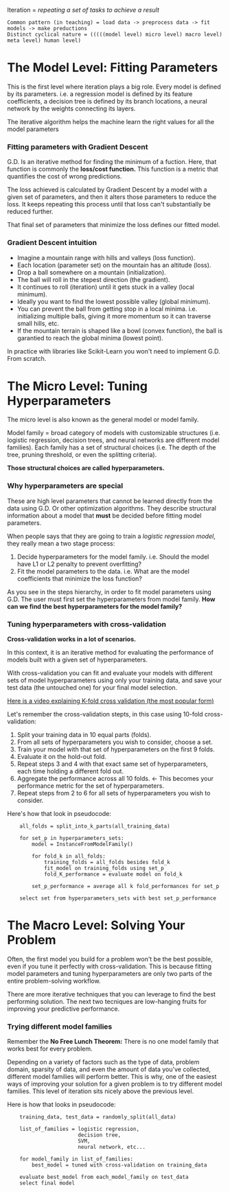 Iteration = *repeating a set of tasks to achieve a result*

    Common pattern (in teaching) = load data -> preprocess data -> fit models -> make preductions
    Distinct cyclical nature = (((((model level) micro level) macro level) meta level) human level)

# The Model Level: Fitting Parameters
This is the first level where iteration plays a big role. Every model is defined by its parameters. i.e. a regression model is defined by its feature coefficients, a decision tree is defined by its branch locations, a neural network by the weights connecting its layers.

The iterative algorithm helps the machine learn the right values for all the model parameters

### Fitting parameters with Gradient Descent
G.D. Is an iterative method for finding the minimum of a fuction. Here, that function is commonly the **loss/cost function.** This function is a metric that quantifies the cost of wrong predictions.

The loss achieved is calculated by Gradient Descent by a model with a given set of parameters, and then it alters those parameters to reduce the loss. It keeps repeating this process until that loss can't substantially be reduced further.

That final set of parameters that minimize the loss defines our fitted model.

### Gradient Descent intuition
- Imagine a mountain range with hills and valleys (loss function).
- Each location (parameter set) on the mountain has an altitude (loss).
- Drop a ball somewhere on a mountain (initialization).
- The ball will roll in the stepest direction (the gradient).
- It continues to roll (iteration) until it gets stuck in a valley (local minimum).
- Ideally you want to find the lowest possible valley (global minimum).
- You can prevent the ball from getting stop in a local minima. i.e. initializing multiple balls, giving it more momentum so it can traverse small hills, etc.
- If the mountain terrain is shaped like a bowl (convex function), the ball is garantied to reach the global minima (lowest point).

In practice with libraries like Scikit-Learn you won't need to implement G.D. From scratch.

# The Micro Level: Tuning Hyperparameters
The micro level is also known as the general model or model family.

Model family = broad category of models with customizable structures (i.e. logistic regression, decision trees, and neural networks are different model families). Each family has a set of structural choices (i.e. The depth of the tree, pruning threshold, or even the splitting criteria).

**Those structural choices are called hyperparameters.**

### Why hyperparameters are special
These are high level parameters that cannot be learned directly from the data using G.D. Or other optimization algorithms. They describe structural information about a model that **must** be decided before fitting model parameters.

When people says that they are going to train a *logistic regression model*, they really mean a two stage process:
1. Decide hyperparameters for the model family. i.e. Should the model have  L1 or L2 penalty to prevent overfitting?
2. Fit the model parameters to the data. i.e. What are the model coefficients that minimize the loss function?

As you see in the steps hierarchy, in order to fit model parameters using G.D. The user must first set the hyperparameters from model family. **How can we find the best hyperparameters for the model family?**

### Tuning hyperparameters with cross-validation
**Cross-validation works in a lot of scenarios.**

In this context, it is an iterative method for evaluating the performance of models built with a given set of hyperparameters.

With cross-validation you can fit and evaluate your models with different sets of model hyperparameters using only your training data, and save your test data (the untouched one) for your final model selection.

[Here is a video explaining K-fold cross validation (the most popular form)](https://www.youtube.com/watch?v=TIgfjmp-4BA)

Let's remember the cross-validation stepts, in this case using 10-fold cross-validation:
1. Split your training data in 10 equal parts (folds).
2. From all sets of hyperparameters you wish to consider, choose a set.
3. Train your model with that set of hyperparameters on the first 9 folds.
4. Evaluate it on the hold-out fold.
5. Repeat steps 3 and 4 with that exact same set of hyperparameters, each time holding a different fold out.
6. Aggregate the performance across all 10 folds. <- This becomes your performance metric for the set of hyperparameters.
7. Repeat steps from 2 to 6 for all sets of hyperparameters you wish to consider.

Here's how that look in pseudocode:
    
        all_folds = split_into_k_parts(all_training_data)
        
        for set_p in hyperparameters_sets:
            model = InstanceFromModelFamily()
            
            for fold_k in all_folds:
                training_folds = all_folds besides fold_k
                fit_model on training_folds using set_p
                fold_K_performance = evaluate model on fold_k
                
            set_p_performance = average all k fold_performances for set_p
        
        select set from hyperparameters_sets with best set_p_performance

# The Macro Level: Solving Your Problem
Often, the first model you build for a problem won't be the best possible, even if you tune it perfectly with cross-validation. This is because fitting model parameters and tuning hyperparameters are only two parts of the entire problem-solving workflow.

There are more iterative techniques that you can leverage to find the best performing solution. The next two tecniques are low-hanging fruits for improving your predictive performance.

### Trying different model families
Remember the **No Free Lunch Theorem:** There is no one model family that works best for every problem.

Depending on a variety of factors such as the type of data, problem domain, sparsity of data, and even the amount of data you've collected, different model families will perform better. This is why, one of the easiest ways of improving your solution for a given problem is to try different model families. This level of iteration sits nicely above the previous level.

Here is how that looks in pseudocode:

        training_data, test_data = randomly_split(all_data)
        
        list_of_families = logistic regression,
                           decision tree,
                           SVM,
                           neural network, etc...
                           
        for model_family in list_of_families:
            best_model = tuned with cross-validation on training_data
            
        evaluate best_model from each_model_family on test_data
        select final model

